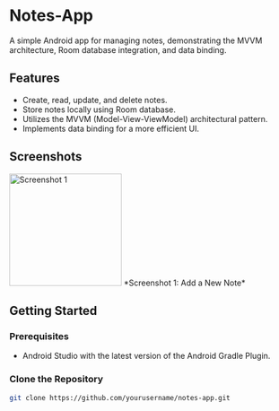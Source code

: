 # Notes-App

A simple Android app for managing notes, demonstrating the MVVM architecture, Room database integration, and data binding.

## Features

- Create, read, update, and delete notes.
- Store notes locally using Room database.
- Utilizes the MVVM (Model-View-ViewModel) architectural pattern.
- Implements data binding for a more efficient UI.

## Screenshots


<img src="[https://your-image-url.com/screenshot1.png](https://github.com/Darpan2004/Notes-App/assets/126506854/d980af39-b35e-4f0a-9446-19468ee6d0dc)" alt="Screenshot 1" width="200"/>
*Screenshot 1: Add a New Note*




## Getting Started

### Prerequisites

- Android Studio with the latest version of the Android Gradle Plugin.

### Clone the Repository

```bash
git clone https://github.com/yourusername/notes-app.git
